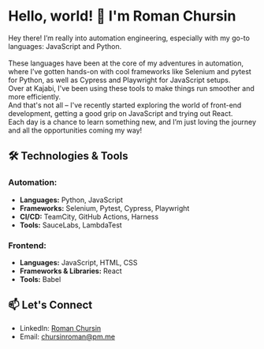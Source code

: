 # Hello, world! 👋 I'm Roman Chursin

Hey there! I’m really into automation engineering, especially with my go-to languages: JavaScript and Python.<br>  
These languages have been at the core of my adventures in automation, where I’ve gotten hands-on with cool frameworks like Selenium and pytest for Python, as well as Cypress and Playwright for JavaScript setups.  
Over at Kajabi, I've been using these tools to make things run smoother and more efficiently.  
And that's not all – I've recently started exploring the world of front-end development, getting a good grip on JavaScript and trying out React.  
Each day is a chance to learn something new, and I’m just loving the journey and all the opportunities coming my way!


## 🛠 Technologies & Tools

### **Automation:**
- **Languages:** Python, JavaScript
- **Frameworks:** Selenium, Pytest, Cypress, Playwright
- **CI/CD:** TeamCity, GitHub Actions, Harness
- **Tools:** SauceLabs, LambdaTest

### **Frontend:**
- **Languages:** JavaScript, HTML, CSS
- **Frameworks & Libraries:** React
- **Tools:** Babel

## 📫 Let's Connect

- LinkedIn: [Roman Chursin](https://www.linkedin.com/in/roman-chursin/)
- Email: chursinroman@pm.me

